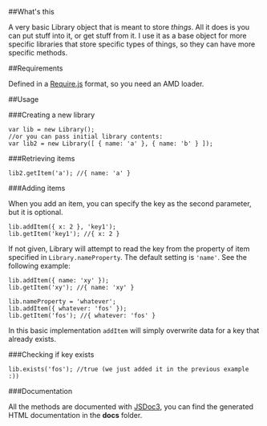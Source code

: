 ##What's this

A very basic Library object that is meant to store *things*. All it does is you can put stuff into it, or get stuff from it. I use it as a base object for more specific libraries that store specific types of things, so they can have more specific methods.

##Requirements

Defined in a [Require.js](http://requirejs.org/) format, so you need an AMD loader.

##Usage

###Creating a new library

    var lib = new Library();
    //or you can pass initial library contents:
    var lib2 = new Library([ { name: 'a' }, { name: 'b' } ]);

###Retrieving items

    lib2.getItem('a'); //{ name: 'a' }

###Adding items

When you add an item, you can specify the key as the second parameter, but it is optional. 

    lib.addItem({ x: 2 }, 'key1');
    lib.getItem('key1'); //{ x: 2 }

If not given, Library will attempt to read the key from the property of item specified in `Library.nameProperty`. The default setting is `'name'`. See the following example:

    lib.addItem({ name: 'xy' });
    lib.getItem('xy'); //{ name: 'xy' }

    lib.nameProperty = 'whatever';
    lib.addItem({ whatever: 'fos' });
    lib.getItem('fos'); //{ whatever: 'fos' }

In this basic implementation `addItem` will simply overwrite data for a key that already exists.

###Checking if key exists

    lib.exists('fos'); //true (we just added it in the previous example :))

###Documentation

All the methods are documented with [JSDoc3](https://github.com/jsdoc3/jsdoc), you can find the generated HTML documentation in the **docs** folder.